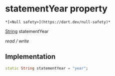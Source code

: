 


# statementYear property




    *[<Null safety>](https://dart.dev/null-safety)*


[String](https://api.flutter.dev/flutter/dart-core/String-class.html) statementYear
  
_read / write_






## Implementation

```dart
static String statementYear = "year";


```







